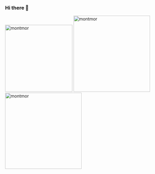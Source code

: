 ### Hi there 👋
<div>
  <img width='220px' src="https://github-readme-stats.vercel.app/api/top-langs?username=montmor&show_icons=true&locale=en&layout=compact" alt="montmor" />
  <img width='250px' src="https://github-readme-streak-stats.herokuapp.com/?user=montmor&" alt="montmor" />
  <img width='250px' src="https://github-readme-stats.vercel.app/api?username=montmor&show_icons=true&locale=en" alt="montmor" />
</div>

<!--
**montmor/montmor** is a ✨ _special_ ✨ repository because its `README.md` (this file) appears on your GitHub profile.

Here are some ideas to get you started:

- 🔭 I’m currently working on ...
- 🌱 I’m currently learning ...
- 👯 I’m looking to collaborate on ...
- 🤔 I’m looking for help with ...
- 💬 Ask me about ...
- 📫 How to reach me: ...
- 😄 Pronouns: ...
- ⚡ Fun fact: ...
-->
